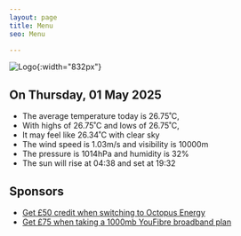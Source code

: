 ```yaml
---
layout: page
title: Menu
seo: Menu

---
```


![Logo](/images/logo.jpg){:width="832px"}

<!-- weather_marker starts -->
## On Thursday, 01 May 2025

- The average temperature today is 26.75˚C,
- With highs of 26.75˚C and lows of 26.75˚C,
- It may feel like 26.34˚C with clear sky
- The wind speed is 1.03m/s and visibility is 10000m
- The pressure is 1014hPa and humidity is 32%
- The sun will rise at 04:38 and set at 19:32

<!-- weather_marker ends -->

## Sponsors

- [Get £50 credit when switching to Octopus Energy](https://bit.ly/3oD1nnS)
- [Get £75 when taking a 1000mb YouFibre broadband plan](https://aklam.io/91zWhU?)
